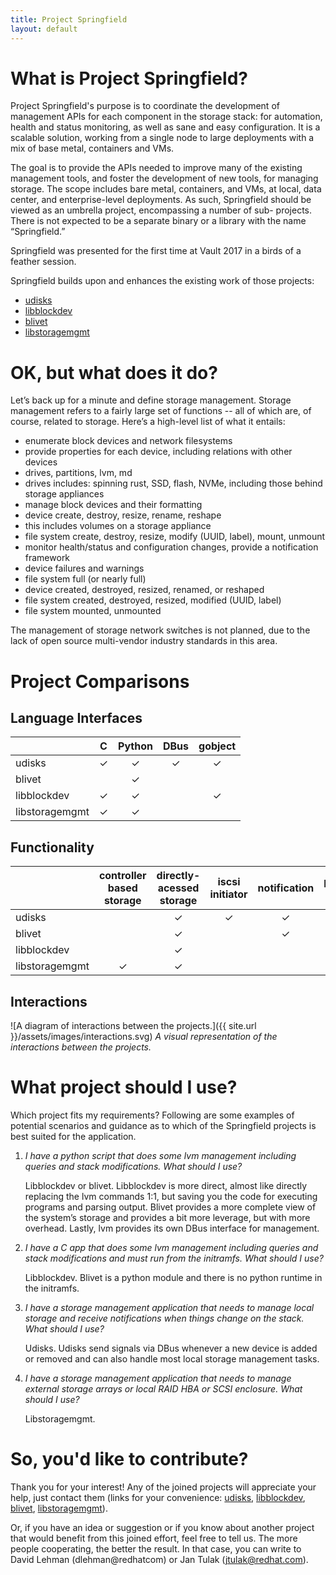```yaml
---
title: Project Springfield
layout: default
---
```


What is Project Springfield?
============================

Project Springfield's purpose is to coordinate the development of
management APIs for each component in the storage stack: for automation, health and status monitoring,
as well as sane and easy configuration. It is a scalable solution, working from a single node to large
deployments with a mix of base metal, containers and VMs.

The goal is to provide the APIs needed to improve many of the existing
management tools, and foster the development of new tools, for managing
storage. The scope includes bare metal, containers, and VMs, at local,
data center, and enterprise-level deployments. As such, Springfield
should be viewed as an umbrella project, encompassing a number of sub-
projects. There is not expected to be a separate binary or a library
with the name “Springfield.”

Springfield was presented for the first time at Vault 2017 in a birds of a feather session.


Springfield builds upon and enhances the existing work of those projects:
  * [udisks](https://github.com/storaged-project/udisks)
  * [libblockdev](https://storageapis.wordpress.com/projects/libblockdev/)
  * [blivet](https://storageapis.wordpress.com/projects/blivet/)
  * [libstoragemgmt](https://libstorage.github.io/libstoragemgmt-doc/)


OK, but what does it do?
========================

Let’s back up for a minute and define storage management.  Storage management
refers to a fairly large set of functions -- all of which are, of course,
related to storage. Here’s a high-level list of what it entails:

  * enumerate block devices and network filesystems
  * provide properties for each device, including relations with other devices
  * drives, partitions, lvm, md
  * drives includes: spinning rust, SSD, flash, NVMe, including those behind storage appliances
  * manage block devices and their formatting
  * device create, destroy, resize, rename, reshape
  * this includes volumes on a storage appliance
  * file system create, destroy, resize, modify (UUID, label), mount, unmount
  * monitor health/status and configuration changes, provide a notification framework
  * device failures and warnings
  * file system full (or nearly full)
  * device created, destroyed, resized, renamed, or reshaped
  * file system created, destroyed, resized, modified (UUID, label)
  * file system mounted, unmounted


The management of storage network switches is not planned, due to the lack of
open source multi-vendor industry standards in this area.

Project Comparisons
===================

Language Interfaces
-------

|                | C | Python | DBus | gobject |
| :---           |:---:|:---:|:---:|:---:|
| udisks         | ✓ | ✓ | ✓ | ✓ |
| blivet         |   | ✓ |   |   |
| libblockdev    | ✓ | ✓ |   | ✓ |
| libstoragemgmt | ✓ | ✓ |   |   |


Functionality
------

|   | controller based storage | directly-acessed storage | iscsi initiator | notification | plug-ins | model-ing | high-level API |
| :--- |:---:|:---:|:---:|:---:|:---:|:---:|:---:|
| udisks         |   | ✓ | ✓ | ✓ | ✓ |   |   |
| blivet         |   | ✓ |   | ✓ |   | ✓ | ✓ |
| libblockdev    |   | ✓ |   |   | ✓ |   |   |
| libstoragemgmt | ✓ | ✓ |   |   | ✓ |   |   |


Interactions
----

![A diagram of interactions between the projects.]({{ site.url }}/assets/images/interactions.svg)
*A visual representation of the interactions between the projects.*

What project should I use?
=============================

Which project fits my requirements? Following are some examples of potential scenarios and guidance as to which of the Springfield projects is best suited for the application.

1. *I have a python script that does some lvm management including queries and
   stack modifications. What should I use?*

   Libblockdev or blivet. Libblockdev is more direct, almost like directly
   replacing the lvm commands 1:1, but saving you the code for executing
   programs and parsing output. Blivet provides a more complete view of the
   system’s storage and provides a bit more leverage, but with more overhead.
   Lastly, lvm provides its own DBus interface for management.

2. *I have a C app that does some lvm management including queries and stack
   modifications and must run from the initramfs. What should I use?*

   Libblockdev. Blivet is a python module and there is no python runtime in
   the initramfs.

3. *I have a storage management application that needs to manage local storage
   and receive notifications when things change on the stack. What should I
   use?*

   Udisks. Udisks send signals via DBus whenever a new device is added or
   removed and can also handle most local storage management tasks.

4. *I have a storage management application that needs to manage external
   storage arrays or local RAID HBA or SCSI enclosure. What should I use?*

   Libstoragemgmt.

So, you'd like to contribute?
=============================

Thank you for your interest! Any of the joined projects will appreciate your
help, just contact them (links for your convenience:
[udisks](https://github.com/storaged-project/udisks),
[libblockdev](https://storageapis.wordpress.com/projects/libblockdev/),
[blivet](https://storageapis.wordpress.com/projects/blivet/),
[libstoragemgmt](https://libstorage.github.io/libstoragemgmt-doc/)).

Or, if you have an idea or suggestion or if you know about another project that
would benefit from this joined effort, feel free to tell us. The more people
cooperating, the better the result. In that case, you can write to David Lehman
(dlehman@redhatcom) or Jan Tulak (jtulak@redhat.com).

